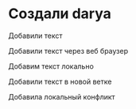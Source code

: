 # Создали darya

Добавили текст

Добавили текст через веб браузер

Добавим текст локально

Добавили текст в новой ветке

Добавила локальный конфликт
